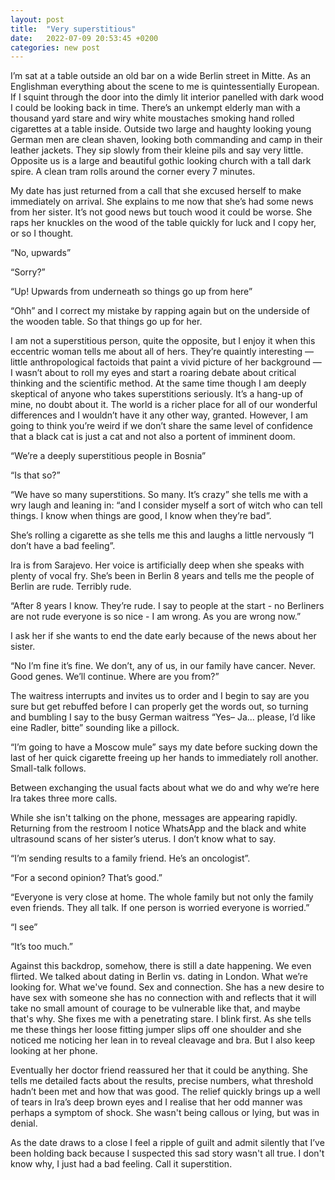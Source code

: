 ```yaml
---
layout: post
title:  "Very superstitious"
date:   2022-07-09 20:53:45 +0200
categories: new post
---
```


I’m sat at a table outside an old bar on a wide Berlin street in Mitte. As an Englishman everything about the scene to me is quintessentially European. If I squint through the door into the dimly lit interior panelled with dark wood I could be looking back in time. There’s an unkempt elderly man with a thousand yard stare and wiry white moustaches smoking hand rolled cigarettes at a table inside. Outside two large and haughty looking young German men are clean shaven, looking both commanding and camp in their leather jackets. They sip slowly from their kleine pils and say very little. Opposite us is a large and beautiful gothic looking church with a tall dark spire. A clean tram rolls around the corner every 7 minutes. 
 
My date has just returned from a call that she excused herself to make immediately on arrival. She explains to me now that she’s had some news from her sister. It’s not good news but touch wood it could be worse. She raps her knuckles on the wood of the table quickly for luck and I copy her, or so I thought. 

“No, upwards”

“Sorry?”

“Up! Upwards from underneath so things go up from here”

“Ohh” and I correct my mistake by rapping again but on the underside of the wooden table. So that things go up for her. 

I am not a superstitious person, quite the opposite, but I enjoy it when this eccentric woman tells me about all of hers. They’re quaintly interesting — little anthropological factoids that paint a vivid picture of her background — I wasn’t about to roll my eyes and start a roaring debate about critical thinking and the scientific method. At the same time though I am deeply skeptical of anyone who takes superstitions seriously. It’s a hang-up of mine, no doubt about it. The world is a richer place for all of our wonderful differences and I wouldn’t have it any other way, granted. However, I am going to think you’re weird if we don’t share the same level of confidence that a black cat is just a cat and not also a portent of imminent doom.

“We’re a deeply superstitious people in Bosnia”

“Is that so?”

“We have so many superstitions. So many. It’s crazy” she tells me with a wry laugh and leaning in: “and I consider myself a sort of witch who can tell things. I know when things are good, I know when they’re bad”. 

She’s rolling a cigarette as she tells me this and laughs a little nervously “I don’t have a bad feeling”. 

Ira is from Sarajevo. Her voice is artificially deep when she speaks with plenty of vocal fry. She’s been in Berlin 8 years and tells me the people of Berlin are rude. Terribly rude. 

“After 8 years I know. They’re rude. I say to people at the start - no Berliners are not rude everyone is so nice - I am wrong. As you are wrong now.”

I ask her if she wants to end the date early because of the news about her sister. 

“No I’m fine it’s fine. We don’t, any of us, in our family have cancer. Never. Good genes. We’ll continue. Where are you from?”

The waitress interrupts and invites us to order and I begin to say are you sure but get rebuffed before I can properly get the words out, so turning and bumbling I say to the busy German waitress “Yes– Ja... please, I’d like eine Radler, bitte” sounding like a pillock.

“I’m going to have a Moscow mule” says my date before sucking down the last of her quick cigarette freeing up her hands to immediately roll another. Small-talk follows.

Between exchanging the usual facts about what we do and why we’re here Ira takes three more calls. 

While she isn't talking on the phone, messages are appearing rapidly. Returning from the restroom I notice WhatsApp and the black and white ultrasound scans of her sister’s uterus. I don’t know what to say. 

“I’m sending results to a family friend. He’s an oncologist”. 

“For a second opinion? That’s good.” 

“Everyone is very close at home. The whole family but not only the family even friends. They all talk. If one person is worried everyone is worried.” 

“I see”

“It’s too much.”

Against this backdrop, somehow, there is still a date happening. We even flirted. We talked about dating in Berlin vs. dating in London. What we’re looking for. What we've found. Sex and connection. She has a new desire to have sex with someone she has no connection with and reflects that it will take no small amount of courage to be vulnerable like that, and maybe that's why. She fixes me with a penetrating stare. I blink first. As she tells me these things her loose fitting jumper slips off one shoulder and she noticed me noticing her lean in to reveal cleavage and bra. But I also keep looking at her phone.

Eventually her doctor friend reassured her that it could be anything. She tells me detailed facts about the results, precise numbers, what threshold hadn’t been met and how that was good. The relief quickly brings up a well of tears in Ira’s deep brown eyes and I realise that her odd manner was perhaps a symptom of shock. She wasn't being callous or lying, but was in denial.

As the date draws to a close I feel a ripple of guilt and admit silently that I’ve been holding back because I suspected this sad story wasn't all true. I don't know why, I just had a bad feeling. Call it superstition.

